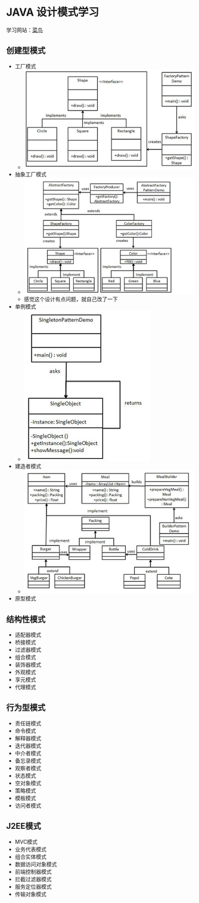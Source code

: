 # JAVA 设计模式学习
学习网站：[菜鸟](https://www.runoob.com/design-pattern/design-pattern-tutorial.html)

##  创建型模式

* 工厂模式
  * ![1577368560715](images/README/1577368560715.png)
* 抽象工厂模式
  * ![1577370151546](images/README/1577370151546.png)
  * 感觉这个设计有点问题，就自己改了一下
* 单例模式
  * ![1577453917140](images/README/1577453917140.png)
* 建造者模式
  * ![1577457519641](images/README/1577457519641.png)
* 原型模式

## 结构性模式

* 适配器模式
* 桥接模式
* 过滤器模式
* 组合模式
* 装饰器模式
* 外观模式
* 享元模式
* 代理模式

## 行为型模式

* 责任链模式
* 命令模式
* 解释器模式
* 迭代器模式
* 中介者模式
* 备忘录模式
* 观察者模式
* 状态模式
* 空对象模式
* 策略模式
* 模板模式
* 访问者模式

## J2EE模式

* MVC模式
* 业务代表模式
* 组合实体模式
* 数据访问对象模式
* 前端控制器模式
* 拦截过滤器模式
* 服务定位器模式
* 传输对象模式

